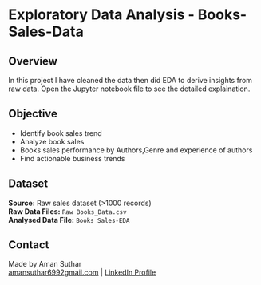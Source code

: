  
<!DOCTYPE html>
<head>
<body>

  <h1>Exploratory Data Analysis - Books-Sales-Data</h1>

  <div class="section">
    <h2> Overview</h2>
    <p>In this project I have cleaned the data then did EDA to derive insights from raw data. Open the Jupyter notebook file to see the detailed explaination.</p>
  </div>

  <div class="section">
    <h2>Objective</h2>
    <ul>
      <li>Identify book sales trend</li>
      <li>Analyze book sales</li>
      <li>Books sales performance by Authors,Genre and experience of authors</li>
      <li>Find actionable business trends</li>
    </ul>
  </div>

  <div class="section">
    <h2> Dataset</h2>
    <p><strong>Source:</strong> Raw sales dataset (>1000 records)<br>
    <strong>Raw Data Files:</strong> 
    <code>Raw Books_Data.csv</code></br>
    <strong>Analysed Data File:</strong> 
    <code>Books Sales-EDA</code>
    </p>
  </div>

  </div>



 

  <div class="section">
    <h2> Contact</h2>
    <p>Made by Aman Suthar<br>
    <a href="mailto:amansuthar699@gmail.com">amansuthar6992gmail.com</a> |
    <a href="https://www.linkedin.com/in/aman-suthar-01aa65217/">LinkedIn Profile</a></p>
  </div>

</body>
</html>
